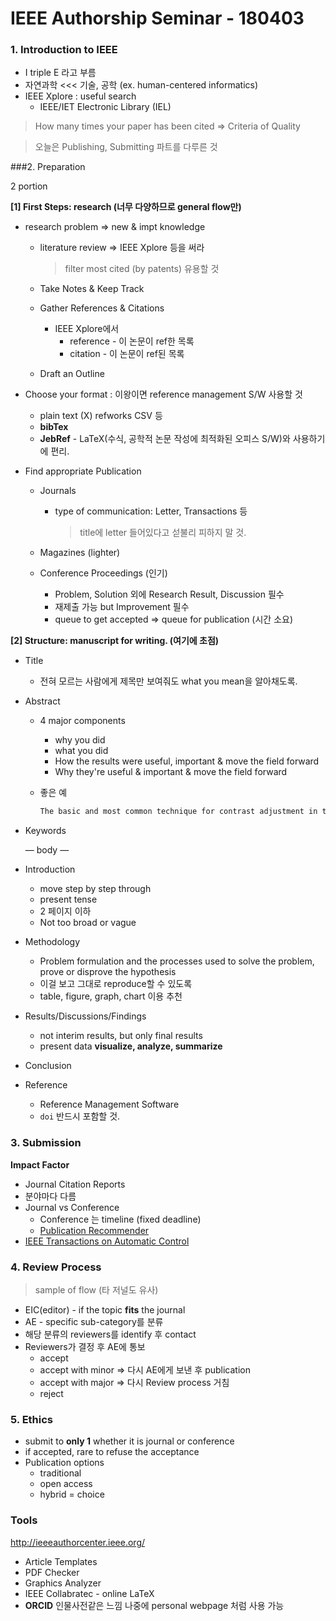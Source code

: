 # IEEE Authorship Seminar - 180403

### 1. Introduction to IEEE

- I triple E 라고 부름
- 자연과학 <<< 기술, 공학 (ex. human-centered informatics)
- IEEE Xplore : useful search
  - IEEE/IET Electronic Library (IEL)

> How many times your paper has been cited => Criteria of Quality

> 오늘은 Publishing, Submitting 파트를 다루른 것



###2. Preparation 

2 portion

**[1] First Steps: research (너무 다양하므로 general flow만)**

- research problem => new & impt knowledge

  - literature review => IEEE Xplore 등을 써라

    > filter most cited (by patents) 유용할 것

  - Take Notes & Keep Track

  - Gather References & Citations

    - IEEE Xplore에서
      - reference - 이 논문이 ref한 목록
      - citation - 이 논문이 ref된 목록

  - Draft an Outline

- Choose your format : 이왕이면 reference management S/W 사용할 것

  - plain text (X) refworks CSV 등
  - **bibTex**
  - **JebRef** - LaTeX(수식, 공학적 논문 작성에 최적화된 오피스 S/W)와 사용하기에 편리.

- Find appropriate Publication

  - Journals

    - type of communication: Letter, Transactions 등

      > title에 letter 들어있다고 섣불리 피하지 말 것.

  - Magazines (lighter)

  - Conference Proceedings (인기)

    - Problem, Solution 외에 Research Result, Discussion 필수
    - 재제출 가능 but Improvement 필수
    - queue to get accepted => queue for publication (시간 소요)

**[2] Structure: manuscript for writing. (여기에 초점)**

- Title

  - 전혀 모르는 사람에게 제목만 보여줘도 what you mean을 알아채도록.

- Abstract

  - 4 major components

    - why you did
    - what you did
    - How the results were useful, important & move the field forward
    - Why they're useful & important & move the field forward

  - 좋은 예

    ```tex
    The basic and most common technique for contrast adjustment in the image is using Histogram Equalization (HE). It is based on equalizing the histogram of the image and subsequently enhancing its contrast, and results in overall contrast improvement. This paper introduces a combination of normal HE technique and Particle Swarm Optimization (PSO) algorithm for enhancing distorted image naturally. The process is as follows.......... Experimental results have shown the effectiveness in improving the contrast of the original images without introducing disturbing artifacts caused by normal HE.
    ```

- Keywords

  — body —

- Introduction

  - move step by step through
  - present tense
  - 2 페이지 이하
  - Not too broad or vague

- Methodology

  - Problem formulation and the processes used to solve the problem, prove or disprove the hypothesis
  - 이걸 보고 그대로 reproduce할 수 있도록
  - table, figure, graph, chart 이용 추천

- Results/Discussions/Findings

  - not interim results, but only final results
  - present data **visualize, analyze, summarize**

- Conclusion

- Reference

  - Reference Management Software
  - `doi` 반드시 포함할 것.



### 3. Submission

**Impact Factor**

- Journal Citation Reports
- 분야마다 다름
- Journal vs Conference
  - Conference 는 timeline (fixed deadline)
  - [Publication Recommender](http://publication-recommender.ieee.org/home)
- [IEEE Transactions on Automatic Control](http://ieeexplore.ieee.org/xpl/RecentIssue.jsp?punumber=9)



### 4. Review Process

> sample of flow (타 저널도 유사)

- EIC(editor) - if the topic **fits** the journal
- AE - specific sub-category를 분류
- 해당 분류의 reviewers를 identify 후 contact
- Reviewers가 결정 후 AE에 통보
  - accept
  - accept with minor => 다시 AE에게 보낸 후 publication
  - accept with major => 다시 Review process 거침
  - reject



### 5. Ethics

- submit to **only 1** whether it is journal or conference
- if accepted, rare to refuse the acceptance
- Publication options
  - traditional
  - open access
  - hybrid = choice



### Tools

http://ieeeauthorcenter.ieee.org/

- Article Templates
- PDF Checker
- Graphics Analyzer
- IEEE Collabratec - online LaTeX
- **ORCID** 인물사전같은 느낌 나중에 personal webpage 처럼 사용 가능